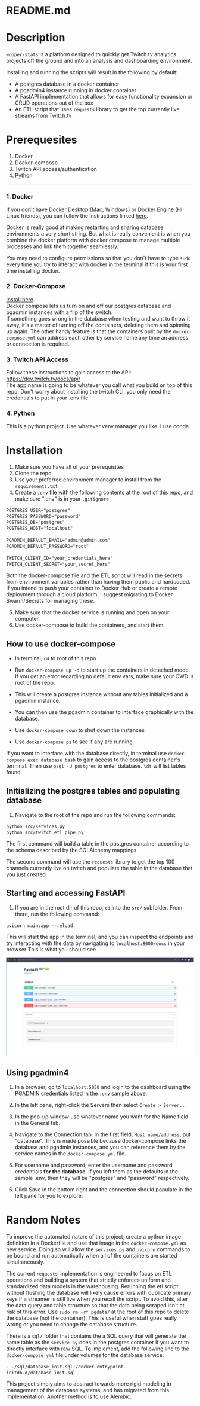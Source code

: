 # README.md

# Description

`wooper-stats` is a platform designed to quickly get Twitch.tv analytics projects off the ground and into an analysis and dashboarding environment.  

Installing and running the scripts will result in the following by default:
- A postgres database in a docker container
- A pgadmin4 instance running in docker container
- A FastAPI implementation that allows for easy functionality expansion or CRUD operations out of the box
- An ETL script that uses `requests` library to get the top currently live streams from Twitch.tv





# Prerequesites

1. Docker
2. Docker-compose
3. Twitch API access/authentication 
4. Python



---
### 1. Docker

If you don't have Docker Desktop (Mac, Windows) or Docker Engine (Hi Linux friends), you can follow the instructions linked [here](https://docs.docker.com/get-docker/).  

Docker is really good at making restarting and sharing database environments a very short string. But what is really convenient is when you combine the docker platform with docker compose to manage multiple processes and link them together seamlessly.

You may need to configure permissions so that you don't have to type `sudo` every time you try to interact with docker in the terminal if this is your first time installing docker.

### 2. Docker-Compose

[Install here](https://docs.docker.com/compose/install/).  
Docker compose lets us turn on and off our postgres database and pgadmin instances with a flip of the switch.  
If something goes wrong in the database when testing and want to throw it away, it's a matter of turning off the containers, deleting them and spinning up again. The other handy feature is that the containers bulit by the `docker-compose.yml` can address each other by service name any time an address or connection is required.

### 3. Twitch API Access  
Follow these instructions to gain access to the API: https://dev.twitch.tv/docs/api/  
The app name is going to be whatever you call what you build on top of this repo. Don't worry about installing the twitch CLI, you only need the credentials to put in your .env file

### 4. Python

This is a python project. Use whatever venv manager you like. I use conda. 


# Installation

1. Make sure you have all of your prerequisites
2. Clone the repo
3. Use your preferred environment manager to install from the `requirements.txt`
4. Create a `.env` file with the following contents at the root of this repo, and make sure ".env" is in your `.gitignore` 

```
POSTGRES_USER="postgres"
POSTGRES_PASSWORD="password"
POSTGRES_DB="postgres"
POSTGRES_HOST="localhost"

PGADMIN_DEFAULT_EMAIL="admin@admin.com"
PGADMIN_DEFAULT_PASSWORD="root"

TWITCH_CLIENT_ID="your_credentials_here"
TWITCH_CLIENT_SECRET="your_secret_here"
```

Both the docker-compose file and the ETL script will read in the secrets from environment variables rather than having them public and hardcoded. If you intend to push your container to Docker Hub or create a remote deployment through a cloud platform, I suggest migrating to Docker Swarm/Secrets for managing these. 

5. Make sure that the docker service is running and open on your computer.
6. Use docker-compose to build the containers, and start them

## How to use docker-compose  

- In terminal, `cd` to root of this repo
- Run `docker-compose up -d` to start up the containers in detached mode. If you get an error regarding no default env vars, make sure your CWD is root of the repo. 

- This will create a postgres instance without any tables initialized and a pgadmin instance.
- You can then use the pgadmin container to interface graphically with the database. 
- Use `docker-compose down` to shut down the instances
- Use `docker-compose ps` to see if any are running

If you want to interface with the database directly, in terminal use `docker-compose exec database bash` to gain access to the postgres container's terminal.
Then use `psql -U postgres` to enter database. `\dt` will list tables found. 


## Initializing the postgres tables and populating database

1. Navigate to the root of the repo and run the following commands:

```
python src/services.py
python src/twitch_etl_pipe.py
```

The first command will build a table in the postgres container according to the schema described by the SQLAlchemy mappings. 

The second command will use the `requests` library to get the top 100 channels currently live on twitch and populate the table in the database that you just created. 


## Starting and accessing FastAPI
1. If you are in the root dir of this repo, `cd` into the `src/` subfolder. From there, run the following command: 

```
uvicorn main:app --reload
```

This will start the app in the terminal, and you can inspect the endpoints and try interacting with the data by navigating to `localhost:8000/docs` in your browser
This is what you should see

![alt text](https://github.com/tyleretheridge/wooper-stats/blob/main/assets/images/fastapidocs.png?raw=true)

## Using pgadmin4
1. In a browser, go to `localhost:5050` and login to the dashboard using the PGADMIN credentials listed in the `.env` sample above. 
2. In the left pane, right-click the Servers then select `Create > Server...`

3. In the pop-up window use whatever name you want for the Name field in the General tab. 

4. Navigate to the Connection tab. In the first field, `Host name/address`, put "database". This is made possible because docker-compose links the database and pgadmin instances, and you can reference them by the service names in the `docker-compose.yml` file. 

5. For username and password, enter the username and password credentials **for the database**. If you left them as the defaults in the sample .env, then they will be "postgres" and "password" respectively. 

6. Click Save in the bottom right and the connection should populate in the left pane for you to explore. 

# Random Notes
To improve the automated nature of this project, create a python image definition in a Dockerfile and use that image in the `docker-compose.yml` as new service. Doing so will allow the `services.py` and `uvicorn` commands to be bound and run automatically when all of the containers are started simultaneously.   


The current `requests` implementation is engineered to focus on ETL operations and building a system that strictly enforces uniform and standardized data models in the warehousing. Rerunning the etl script without flushing the database will likely cause errors with duplicate primary keys if a streamer is still live when you recall the script. To avoid this, alter the data query and table structure so that the data being scraped isn't at risk of this error. Use `sudo rm -rf pgdata/` at the root of this repo to delete the database (not the container). This is useful when stuff goes really wrong or you need to change the database structure.


There is a `sql/` folder that contains the a SQL query that will generate the same table as the `service.py` does in the postgres container if you want to directly interface with raw SQL. To implement, add the following line to the `docker-compose.yml` file under volumes for the database service.   
```
- ./sql/database_init.sql:/docker-entrypoint-initdb.d/database_init.sql
```
This project simply aims to abstract towards more rigid modeling in management of the database systems, and has migrated from this implementation. Another method is to use Alembic. 